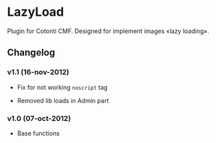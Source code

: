 LazyLoad
========

Plugin for Cotonti CMF. Designed for implement images «lazy loading».

Changelog
---------

### v1.1 (16-nov-2012)

* Fix for not working `noscript` tag
- Removed lib loads in Admin part


### v1.0 (07-oct-2012)

* Base functions
